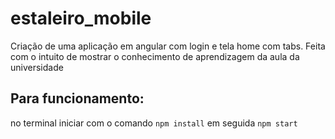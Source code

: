 # estaleiro_mobile
Criação de uma aplicação em angular com login e tela home com tabs. Feita com o intuito de mostrar o conhecimento de aprendizagem da aula da universidade

## Para funcionamento:
no terminal iniciar com o comando ```npm install``` em seguida ```npm start```
